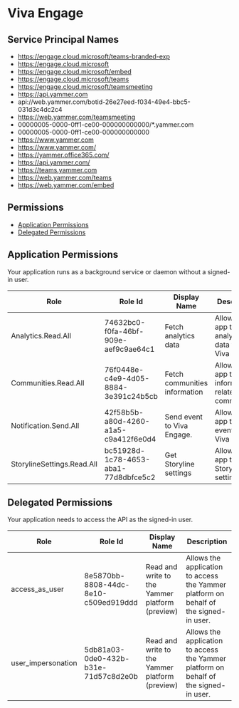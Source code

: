 # Viva Engage
## Service Principal Names
- https://engage.cloud.microsoft/teams-branded-exp
- https://engage.cloud.microsoft
- https://engage.cloud.microsoft/embed
- https://engage.cloud.microsoft/teams
- https://engage.cloud.microsoft/teamsmeeting
- https://api.yammer.com
- api://web.yammer.com/botid-26e27eed-f034-49e4-bbc5-031d3c4dc2c4
- https://web.yammer.com/teamsmeeting
- 00000005-0000-0ff1-ce00-000000000000/*.yammer.com
- 00000005-0000-0ff1-ce00-000000000000
- https://www.yammer.com
- https://www.yammer.com/
- https://yammer.office365.com/
- https://api.yammer.com/
- https://teams.yammer.com
- https://web.yammer.com/teams
- https://web.yammer.com/embed

 ## Permissions
- [Application Permissions](#application-permissions)
- [Delegated Permissions](#delegated-permissions)

## Application Permissions
Your application runs as a background service or daemon without a signed-in user.

| Role | Role Id | Display Name | Description |
|---|---|---|---|
| Analytics.Read.All | 74632bc0-f0fa-46bf-909e-aef9c9ae64c1 | Fetch analytics data | Allows the app to fetch analytics data from Viva Engage |
| Communities.Read.All | 76f0448e-c4e9-4d05-8884-3e391c24b5cb | Fetch communities information | Allows the app to fetch information related to communities. |
| Notification.Send.All | 42f58b5b-a80d-4260-a1a5-c9a412f6e0d4 | Send event to Viva Engage. | Allows the app to send event to the Viva Engage. |
| StorylineSettings.Read.All | bc51928d-1c78-4653-aba1-77d8dbfce5c2 | Get Storyline settings | Allows the app to fetch Storyline settings |

## Delegated Permissions
Your application needs to access the API as the signed-in user. 

| Role | Role Id | Display Name | Description |
|---|---|---|---|
| access_as_user | 8e5870bb-8808-44dc-8e10-c509ed919ddd | Read and write to the Yammer platform (preview) | Allows the application to access the Yammer platform on behalf of the signed-in user. |
| user_impersonation | 5db81a03-0de0-432b-b31e-71d57c8d2e0b | Read and write to the Yammer platform (preview) | Allows the application to access the Yammer platform on behalf of the signed-in user. |

